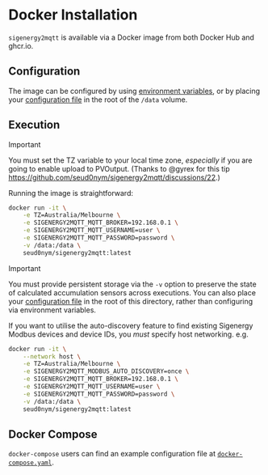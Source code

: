 # Docker Installation

`sigenergy2mqtt` is available via a Docker image from both Docker Hub and ghcr.io. 

## Configuration

The image can be configured by using [environment variables](../../README.md#environment-variables), or by placing your [configuration file](../../README.md#configuration-file) in the root of the `/data` volume.

## Execution

> [!IMPORTANT]
> You must set the TZ variable to your local time zone, _especially_ if you are going to enable upload to PVOutput. (Thanks to @gyrex for this tip https://github.com/seud0nym/sigenergy2mqtt/discussions/22.)

Running the image is straightforward:

```bash
docker run -it \
    -e TZ=Australia/Melbourne \
    -e SIGENERGY2MQTT_MQTT_BROKER=192.168.0.1 \
    -e SIGENERGY2MQTT_MQTT_USERNAME=user \
    -e SIGENERGY2MQTT_MQTT_PASSWORD=password \
    -v /data:/data \
    seud0nym/sigenergy2mqtt:latest
```

> [!IMPORTANT]
> You must provide persistent storage via the `-v` option to preserve the state  of calculated accumulation sensors across executions. You can also place your [configuration file](../../README.md#configuration-file) in the root of this directory, rather than configuring via environment variables.


If you want to utilise the auto-discovery feature to find existing Sigenergy Modbus devices and device IDs, you _must_ specify host networking. e.g.

```bash
docker run -it \
    --network host \
    -e TZ=Australia/Melbourne \
    -e SIGENERGY2MQTT_MODBUS_AUTO_DISCOVERY=once \
    -e SIGENERGY2MQTT_MQTT_BROKER=192.168.0.1 \
    -e SIGENERGY2MQTT_MQTT_USERNAME=user \
    -e SIGENERGY2MQTT_MQTT_PASSWORD=password \
    -v /data:/data \
    seud0nym/sigenergy2mqtt:latest
```


## Docker Compose

`docker-compose` users can find an example configuration file at [`docker-compose.yaml`](docker-compose.yaml).
